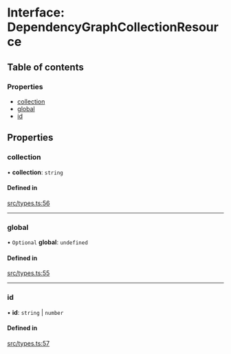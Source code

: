 # Interface: DependencyGraphCollectionResource

## Table of contents

### Properties

- [collection](DependencyGraphCollectionResource.md#collection)
- [global](DependencyGraphCollectionResource.md#global)
- [id](DependencyGraphCollectionResource.md#id)

## Properties

### collection

• **collection**: `string`

#### Defined in

[src/types.ts:56](https://github.com/GeorgeHulpoi/payload-dependencies-graph/blob/410696e/src/types.ts#L56)

___

### global

• `Optional` **global**: `undefined`

#### Defined in

[src/types.ts:55](https://github.com/GeorgeHulpoi/payload-dependencies-graph/blob/410696e/src/types.ts#L55)

___

### id

• **id**: `string` \| `number`

#### Defined in

[src/types.ts:57](https://github.com/GeorgeHulpoi/payload-dependencies-graph/blob/410696e/src/types.ts#L57)
